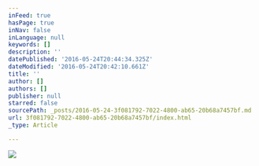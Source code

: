 ```yaml
---
inFeed: true
hasPage: true
inNav: false
inLanguage: null
keywords: []
description: ''
datePublished: '2016-05-24T20:44:34.325Z'
dateModified: '2016-05-24T20:42:10.661Z'
title: ''
author: []
authors: []
publisher: null
starred: false
sourcePath: _posts/2016-05-24-3f081792-7022-4800-ab65-20b68a7457bf.md
url: 3f081792-7022-4800-ab65-20b68a7457bf/index.html
_type: Article

---
```

![](https://the-grid-user-content.s3-us-west-2.amazonaws.com/9565afbe-7a3b-4435-9196-6e9454da7ca8.jpg)